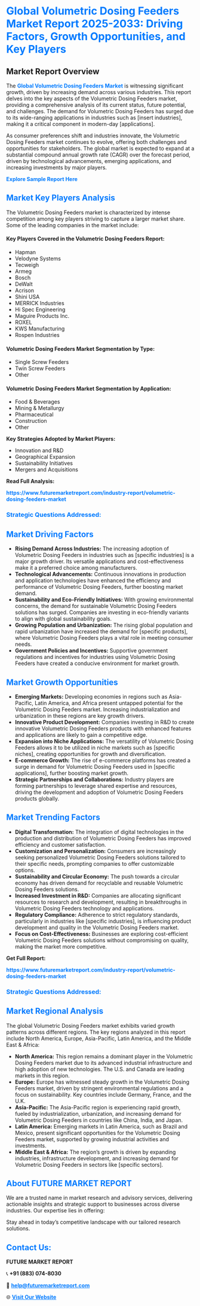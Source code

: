 <h1 style="color: #007BFF;">Global Volumetric Dosing Feeders Market Report 2025-2033: Driving Factors, Growth Opportunities, and Key Players</h1>

<section id="overview">
<h2>Market Report Overview</h2>
<p>The <a href="https://www.futuremarketreport.com/industry-report/volumetric-dosing-feeders-market" style="color: #007BFF; text-decoration: none;"><strong>Global Volumetric Dosing Feeders Market</strong></a> is witnessing significant growth, driven by increasing demand across various industries. This report delves into the key aspects of the Volumetric Dosing Feeders market, providing a comprehensive analysis of its current status, future potential, and challenges. The demand for Volumetric Dosing Feeders has surged due to its wide-ranging applications in industries such as [insert industries], making it a critical component in modern-day [applications].</p>
<p>As consumer preferences shift and industries innovate, the Volumetric Dosing Feeders market continues to evolve, offering both challenges and opportunities for stakeholders. The global market is expected to expand at a substantial compound annual growth rate (CAGR) over the forecast period, driven by technological advancements, emerging applications, and increasing investments by major players.</p>
</section>

<section id="overview">
<p><a href="https://www.futuremarketreport.com/request-sample/reportId=58239" style="color: #007BFF; text-decoration: none;"><strong>Explore Sample Report Here</strong></a></p>
</section>

<section id="key-players">
<h2 style="color: #007BFF;">Market Key Players Analysis</h2>
<p>The Volumetric Dosing Feeders market is characterized by intense competition among key players striving to capture a larger market share. Some of the leading companies in the market include:</p>
<h4>Key Players Covered in the Volumetric Dosing Feeders Report:</h4>
<ul><li>Hapman</li><li>Velodyne Systems</li><li>Tecweigh</li><li>Armeg</li><li>Bosch</li><li>DeWalt</li><li>Acrison</li><li>Shini USA</li><li>MERRICK Industries</li><li>Hi Spec Engineering</li><li>Maguire Products Inc.</li><li>ROXEL</li><li>KWS Manufacturing</li><li>Rospen Industries</li></ul>
<h4>Volumetric Dosing Feeders Market Segmentation by Type:</h4>
<ul><li>Single Screw Feeders</li><li>Twin Screw Feeders</li><li>Other</li></ul>

<h4>Volumetric Dosing Feeders Market Segmentation by Application:</h4>
<ul><li>Food &amp; Beverages</li><li>Mining &amp; Metallurgy</li><li>Pharmaceutical</li><li>Construction</li><li>Other</li></ul>
<p><strong>Key Strategies Adopted by Market Players:</strong></p>
<ul>
<li>Innovation and R&D</li>
<li>Geographical Expansion</li>
<li>Sustainability Initiatives</li>
<li>Mergers and Acquisitions</li>
</ul>
</section>

<section>
<p><strong>Read Full Analysis: </strong></p><a href="https://www.futuremarketreport.com/industry-report/volumetric-dosing-feeders-market" style="color: #007BFF; text-decoration: none;"><strong>https://www.futuremarketreport.com/industry-report/volumetric-dosing-feeders-market</strong></a>
<h3 style="color: #007BFF;">Strategic Questions Addressed:</h3>
</section>

<section id="driving-factors">
<h2 style="color: #007BFF;">Market Driving Factors</h2>
<ul>
<li><strong>Rising Demand Across Industries:</strong> The increasing adoption of Volumetric Dosing Feeders in industries such as [specific industries] is a major growth driver. Its versatile applications and cost-effectiveness make it a preferred choice among manufacturers.</li>
<li><strong>Technological Advancements:</strong> Continuous innovations in production and application technologies have enhanced the efficiency and performance of Volumetric Dosing Feeders, further boosting market demand.</li>
<li><strong>Sustainability and Eco-Friendly Initiatives:</strong> With growing environmental concerns, the demand for sustainable Volumetric Dosing Feeders solutions has surged. Companies are investing in eco-friendly variants to align with global sustainability goals.</li>
<li><strong>Growing Population and Urbanization:</strong> The rising global population and rapid urbanization have increased the demand for [specific products], where Volumetric Dosing Feeders plays a vital role in meeting consumer needs.</li>
<li><strong>Government Policies and Incentives:</strong> Supportive government regulations and incentives for industries using Volumetric Dosing Feeders have created a conducive environment for market growth.</li>
</ul>
</section>

<section id="growth-opportunities">
<h2 style="color: #007BFF;">Market Growth Opportunities</h2>
<ul>
<li><strong>Emerging Markets:</strong> Developing economies in regions such as Asia-Pacific, Latin America, and Africa present untapped potential for the Volumetric Dosing Feeders market. Increasing industrialization and urbanization in these regions are key growth drivers.</li>
<li><strong>Innovative Product Development:</strong> Companies investing in R&D to create innovative Volumetric Dosing Feeders products with enhanced features and applications are likely to gain a competitive edge.</li>
<li><strong>Expansion into Niche Applications:</strong> The versatility of Volumetric Dosing Feeders allows it to be utilized in niche markets such as [specific niches], creating opportunities for growth and diversification.</li>
<li><strong>E-commerce Growth:</strong> The rise of e-commerce platforms has created a surge in demand for Volumetric Dosing Feeders used in [specific applications], further boosting market growth.</li>
<li><strong>Strategic Partnerships and Collaborations:</strong> Industry players are forming partnerships to leverage shared expertise and resources, driving the development and adoption of Volumetric Dosing Feeders products globally.</li>
</ul>
</section>

<section id="trending-factors">
<h2 style="color: #007BFF;">Market Trending Factors</h2>
<ul>
<li><strong>Digital Transformation:</strong> The integration of digital technologies in the production and distribution of Volumetric Dosing Feeders has improved efficiency and customer satisfaction.</li>
<li><strong>Customization and Personalization:</strong> Consumers are increasingly seeking personalized Volumetric Dosing Feeders solutions tailored to their specific needs, prompting companies to offer customizable options.</li>
<li><strong>Sustainability and Circular Economy:</strong> The push towards a circular economy has driven demand for recyclable and reusable Volumetric Dosing Feeders solutions.</li>
<li><strong>Increased Investment in R&D:</strong> Companies are allocating significant resources to research and development, resulting in breakthroughs in Volumetric Dosing Feeders technology and applications.</li>
<li><strong>Regulatory Compliance:</strong> Adherence to strict regulatory standards, particularly in industries like [specific industries], is influencing product development and quality in the Volumetric Dosing Feeders market.</li>
<li><strong>Focus on Cost-Effectiveness:</strong> Businesses are exploring cost-efficient Volumetric Dosing Feeders solutions without compromising on quality, making the market more competitive.</li>
</ul>
</section>

<section>
<p><strong>Get Full Report: </strong></p><a href="https://www.futuremarketreport.com/industry-report/volumetric-dosing-feeders-market" style="color: #007BFF; text-decoration: none;"><strong>https://www.futuremarketreport.com/industry-report/volumetric-dosing-feeders-market</strong></a>
<h3 style="color: #007BFF;">Strategic Questions Addressed:</h3>
</section>


<section id="regional-analysis">
<h2 style="color: #007BFF;">Market Regional Analysis</h2>
<p>The global Volumetric Dosing Feeders market exhibits varied growth patterns across different regions. The key regions analyzed in this report include North America, Europe, Asia-Pacific, Latin America, and the Middle East & Africa:</p>
<ul>
<li><strong>North America:</strong> This region remains a dominant player in the Volumetric Dosing Feeders market due to its advanced industrial infrastructure and high adoption of new technologies. The U.S. and Canada are leading markets in this region.</li>
<li><strong>Europe:</strong> Europe has witnessed steady growth in the Volumetric Dosing Feeders market, driven by stringent environmental regulations and a focus on sustainability. Key countries include Germany, France, and the U.K.</li>
<li><strong>Asia-Pacific:</strong> The Asia-Pacific region is experiencing rapid growth, fueled by industrialization, urbanization, and increasing demand for Volumetric Dosing Feeders in countries like China, India, and Japan.</li>
<li><strong>Latin America:</strong> Emerging markets in Latin America, such as Brazil and Mexico, present significant opportunities for the Volumetric Dosing Feeders market, supported by growing industrial activities and investments.</li>
<li><strong>Middle East & Africa:</strong> The region’s growth is driven by expanding industries, infrastructure development, and increasing demand for Volumetric Dosing Feeders in sectors like [specific sectors].</li>
</ul>
</section>

<footer>
<h2 style="color: #007BFF;">About FUTURE MARKET REPORT</h2>
<p>We are a trusted name in market research and advisory services, delivering actionable insights and strategic support to businesses across diverse industries. Our expertise lies in offering:</p>

<p>Stay ahead in today’s competitive landscape with our tailored research solutions.</p>

<h2 style="color: #007BFF;">Contact Us:</h2>
<p><strong>FUTURE MARKET REPORT</strong></p>
<p>📞 <strong>+91 (883) 074-8030</strong></p>
<p>📧 <strong><a href="mailto:help@futuremarketreport.com" style="color: #007BFF;">help@futuremarketreport.com</a></strong></p>
<p>🌐 <strong><a href="https://www.futuremarketreport.com/" style="color: #007BFF;">Visit Our Website</a></strong></p>
</footer>
